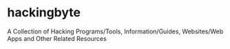 # hackingbyte
A Collection of Hacking Programs/Tools, Information/Guides, Websites/Web Apps and Other Related Resources 
